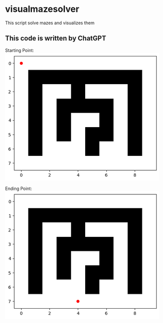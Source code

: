 # visualmazesolver
This script solve mazes and visualizes them

## This code is written by ChatGPT


Starting Point:
![Starting Point](start.png)

Ending Point:
![Ending Point](end.png)
